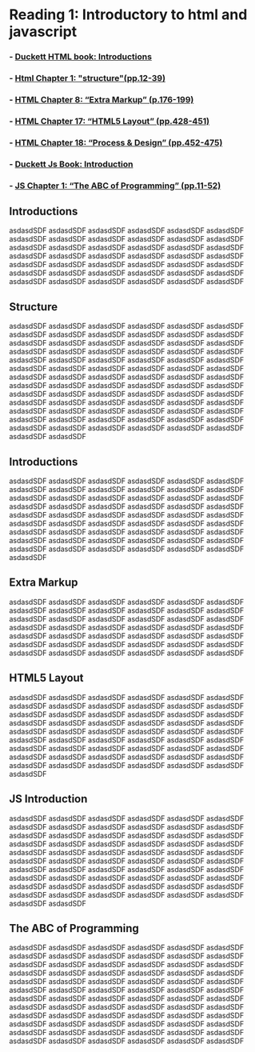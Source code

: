 # Reading 1: Introductory to html and javascript


### - [Duckett HTML book: Introductions](#html0)
 
### - [Html Chapter 1: "structure"(pp.12-39)](#html1)
 
### - [HTML Chapter 8: “Extra Markup” (p.176-199)](#html2)
 
### - [HTML Chapter 17: “HTML5 Layout” (pp.428-451)](#html3)
 
### - [HTML Chapter 18: “Process & Design” (pp.452-475)](#html4)

### - [Duckett Js Book: Introduction](#js1)
 
 ### - [JS Chapter 1: “The ABC of Programming” (pp.11-52)](#js2)


## <a name="html0">Introductions</a>
 asdasdSDF asdasdSDF asdasdSDF asdasdSDF asdasdSDF asdasdSDF asdasdSDF asdasdSDF asdasdSDF asdasdSDF asdasdSDF asdasdSDF asdasdSDF asdasdSDF asdasdSDF asdasdSDF asdasdSDF asdasdSDF asdasdSDF asdasdSDF asdasdSDF asdasdSDF asdasdSDF asdasdSDF asdasdSDF asdasdSDF asdasdSDF asdasdSDF asdasdSDF asdasdSDF asdasdSDF asdasdSDF asdasdSDF asdasdSDF asdasdSDF asdasdSDF asdasdSDF asdasdSDF asdasdSDF asdasdSDF asdasdSDF asdasdSDF         
## <a name="html1">Structure</a>
 asdasdSDF asdasdSDF asdasdSDF asdasdSDF asdasdSDF asdasdSDF asdasdSDF asdasdSDF asdasdSDF asdasdSDF asdasdSDF asdasdSDF asdasdSDF asdasdSDF asdasdSDF asdasdSDF asdasdSDF asdasdSDF asdasdSDF asdasdSDF asdasdSDF asdasdSDF asdasdSDF asdasdSDF asdasdSDF asdasdSDF asdasdSDF asdasdSDF asdasdSDF asdasdSDF asdasdSDF asdasdSDF asdasdSDF asdasdSDF asdasdSDF asdasdSDF asdasdSDF asdasdSDF asdasdSDF asdasdSDF asdasdSDF asdasdSDF asdasdSDF asdasdSDF asdasdSDF asdasdSDF asdasdSDF asdasdSDF asdasdSDF asdasdSDF asdasdSDF asdasdSDF asdasdSDF asdasdSDF asdasdSDF asdasdSDF asdasdSDF asdasdSDF asdasdSDF asdasdSDF asdasdSDF asdasdSDF asdasdSDF asdasdSDF asdasdSDF asdasdSDF asdasdSDF asdasdSDF asdasdSDF asdasdSDF asdasdSDF asdasdSDF asdasdSDF asdasdSDF asdasdSDF asdasdSDF asdasdSDF asdasdSDF asdasdSDF asdasdSDF
## <a name="html2">Introductions</a>

 asdasdSDF asdasdSDF asdasdSDF asdasdSDF asdasdSDF asdasdSDF asdasdSDF asdasdSDF asdasdSDF asdasdSDF asdasdSDF asdasdSDF asdasdSDF asdasdSDF asdasdSDF asdasdSDF asdasdSDF asdasdSDF asdasdSDF asdasdSDF asdasdSDF asdasdSDF asdasdSDF asdasdSDF asdasdSDF asdasdSDF asdasdSDF asdasdSDF asdasdSDF asdasdSDF asdasdSDF asdasdSDF asdasdSDF asdasdSDF asdasdSDF asdasdSDF asdasdSDF asdasdSDF asdasdSDF asdasdSDF asdasdSDF asdasdSDF asdasdSDF asdasdSDF asdasdSDF asdasdSDF asdasdSDF asdasdSDF asdasdSDF asdasdSDF asdasdSDF asdasdSDF asdasdSDF asdasdSDF asdasdSDF
## <a name="html3">Extra Markup</a>
 asdasdSDF asdasdSDF asdasdSDF asdasdSDF asdasdSDF asdasdSDF asdasdSDF asdasdSDF asdasdSDF asdasdSDF asdasdSDF asdasdSDF asdasdSDF asdasdSDF asdasdSDF asdasdSDF asdasdSDF asdasdSDF asdasdSDF asdasdSDF asdasdSDF asdasdSDF asdasdSDF asdasdSDF asdasdSDF asdasdSDF asdasdSDF asdasdSDF asdasdSDF asdasdSDF asdasdSDF asdasdSDF asdasdSDF asdasdSDF asdasdSDF asdasdSDF asdasdSDF asdasdSDF asdasdSDF asdasdSDF asdasdSDF asdasdSDF
## <a name="html4">HTML5 Layout</a>
 asdasdSDF asdasdSDF asdasdSDF asdasdSDF asdasdSDF asdasdSDF asdasdSDF asdasdSDF asdasdSDF asdasdSDF asdasdSDF asdasdSDF asdasdSDF asdasdSDF asdasdSDF asdasdSDF asdasdSDF asdasdSDF asdasdSDF asdasdSDF asdasdSDF asdasdSDF asdasdSDF asdasdSDF asdasdSDF asdasdSDF asdasdSDF asdasdSDF asdasdSDF asdasdSDF asdasdSDF asdasdSDF asdasdSDF asdasdSDF asdasdSDF asdasdSDF asdasdSDF asdasdSDF asdasdSDF asdasdSDF asdasdSDF asdasdSDF asdasdSDF asdasdSDF asdasdSDF asdasdSDF asdasdSDF asdasdSDF asdasdSDF asdasdSDF asdasdSDF asdasdSDF asdasdSDF asdasdSDF asdasdSDF
## <a name="js1">JS Introduction</a>
 asdasdSDF asdasdSDF asdasdSDF asdasdSDF asdasdSDF asdasdSDF asdasdSDF asdasdSDF asdasdSDF asdasdSDF asdasdSDF asdasdSDF asdasdSDF asdasdSDF asdasdSDF asdasdSDF asdasdSDF asdasdSDF asdasdSDF asdasdSDF asdasdSDF asdasdSDF asdasdSDF asdasdSDF asdasdSDF asdasdSDF asdasdSDF asdasdSDF asdasdSDF asdasdSDF asdasdSDF asdasdSDF asdasdSDF asdasdSDF asdasdSDF asdasdSDF asdasdSDF asdasdSDF asdasdSDF asdasdSDF asdasdSDF asdasdSDF asdasdSDF asdasdSDF asdasdSDF asdasdSDF asdasdSDF asdasdSDF asdasdSDF asdasdSDF asdasdSDF asdasdSDF asdasdSDF asdasdSDF asdasdSDF asdasdSDF asdasdSDF asdasdSDF asdasdSDF asdasdSDF asdasdSDF asdasdSDF
## <a name="js2">The ABC of Programming</a> 
 asdasdSDF asdasdSDF asdasdSDF asdasdSDF asdasdSDF asdasdSDF asdasdSDF asdasdSDF asdasdSDF asdasdSDF asdasdSDF asdasdSDF asdasdSDF asdasdSDF asdasdSDF asdasdSDF asdasdSDF asdasdSDF asdasdSDF asdasdSDF asdasdSDF asdasdSDF asdasdSDF asdasdSDF asdasdSDF asdasdSDF asdasdSDF asdasdSDF asdasdSDF asdasdSDF asdasdSDF asdasdSDF asdasdSDF asdasdSDF asdasdSDF asdasdSDF asdasdSDF asdasdSDF asdasdSDF asdasdSDF asdasdSDF asdasdSDF asdasdSDF asdasdSDF asdasdSDF asdasdSDF asdasdSDF asdasdSDF asdasdSDF asdasdSDF asdasdSDF asdasdSDF asdasdSDF asdasdSDF asdasdSDF asdasdSDF asdasdSDF asdasdSDF asdasdSDF asdasdSDF asdasdSDF asdasdSDF asdasdSDF asdasdSDF asdasdSDF asdasdSDF asdasdSDF asdasdSDF asdasdSDF asdasdSDF asdasdSDF asdasdSDF
